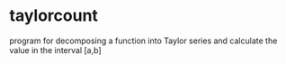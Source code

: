 # taylorcount
program for decomposing a function into Taylor series and calculate the value in the  interval [a,b]
